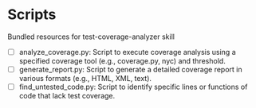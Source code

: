 # Scripts

Bundled resources for test-coverage-analyzer skill

- [ ] analyze_coverage.py: Script to execute coverage analysis using a specified coverage tool (e.g., coverage.py, nyc) and threshold.
- [ ] generate_report.py: Script to generate a detailed coverage report in various formats (e.g., HTML, XML, text).
- [ ] find_untested_code.py: Script to identify specific lines or functions of code that lack test coverage.
